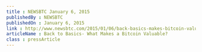```yaml
---
title : NEWSBTC January 6, 2015
publishedBy : NEWSBTC
publishedOn : January 6, 2015
link : http://www.newsbtc.com/2015/01/06/back-basics-makes-bitcoin-valuable/
articleName : Back to Basics- What Makes a Bitcoin Valuable?
class : pressArticle
---
```

